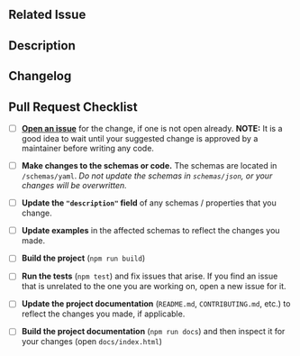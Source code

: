 <!--- Provide a general summary of your changes in the Title above -->

## Related Issue
<!-- This project only accepts pull requests related to open issues. -->
<!-- Please link to the issue here, or open an issue if you have not already. -->

## Description
<!-- in 1-3 sentences, please provide a high-level overview of what changes were made. -->
<!-- If appropriate, document your reasoning for why you made the changes the way you did. -->

## Changelog
<!-- What specific changes were made? List each change as a bullet point with a label. -->
<!-- See the issues tracker for a list of labels to use. -->
<!-- Some examples: -->

<!-- DOCS: add documentation about new app.sync() method -->
<!-- NEW: add app.sync() method to App object -->
<!-- CHANGE: update app.init() to call app.sync() -->

## Pull Request Checklist

- [ ] **[Open an issue](https://github.com/digitallinguistics/spec/issues/new)** for the change, if one is not open already. **NOTE:** It is a good idea to wait until your suggested change is approved by a maintainer before writing any code.

- [ ] **Make changes to the schemas or code.** The schemas are located in `/schemas/yaml`. _Do not update the schemas in `schemas/json`, or your changes will be overwritten._

- [ ] **Update the `"description"` field** of any schemas / properties that you change.

- [ ] **Update examples** in the affected schemas to reflect the changes you made.

- [ ] **Build the project** (`npm run build`)

- [ ] **Run the tests** (`npm test`) and fix issues that arise. If you find an issue that is unrelated to the one you are working on, open a new issue for it.

- [ ] **Update the project documentation** (`README.md`, `CONTRIBUTING.md`, etc.) to reflect the changes you made, if applicable.

- [ ] **Build the project documentation** (`npm run docs`) and then inspect it for your changes (open `docs/index.html`)
